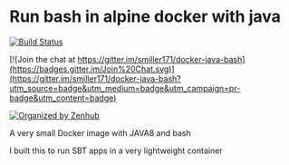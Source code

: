 # Run bash in alpine docker with java

[![Build Status](https://travis-ci.org/smiller171/docker-java-bash.svg)](https://travis-ci.org/smiller171/docker-java-bash)

[![Join the chat at https://gitter.im/smiller171/docker-java-bash](https://badges.gitter.im/Join%20Chat.svg)](https://gitter.im/smiller171/docker-java-bash?utm_source=badge&utm_medium=badge&utm_campaign=pr-badge&utm_content=badge)

[![Organized by Zenhub](https://raw.githubusercontent.com/ZenHubIO/support/master/zenhub-badge.png)](https://zenhub.io)

A very small Docker image with JAVA8 and bash

I built this to run SBT apps in a very lightweight container

[alpine docker image]: https://github.com/gliderlabs/docker-alpine

[alpine java base image]: https://github.com/jeanblanchard/docker-java
